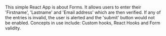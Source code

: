 This simple React App is about Forms. It allows users to enter their 'Firstname', 'Lastname' and 'Email address' which are then verified. If any of the entries is invalid, the user is alerted and the 'submit' button would not be enabled.
Concepts in use include: Custom hooks, React Hooks and Form validity.
